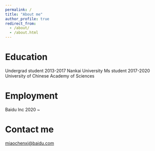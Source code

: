 ```yaml
---
permalink: /
title: "About me"
author_profile: true
redirect_from: 
  - /about/
  - /about.html
---
```


Education
======
Undergrad student 2013-2017 Nankai University
Ms student 2017-2020 University of Chinese Academy of Sciences

Employment
======
Baidu Inc 2020 ~ 

Contact me
======
miaochenxi@baidu.com
